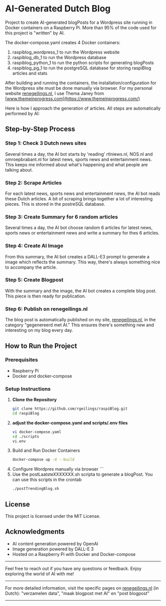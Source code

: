 # AI-Generated Dutch Blog

Project to create AI-generated blogPosts for a Wordpress site running in Docker containers on a Raspberry Pi. More than 95% of the code used for this project is "written" by AI. 

The docker-compose.yaml creates 4 Docker containers:

1. raspiblog_wordpress_1 to run the Wordpress website
2. raspiblog_db_1 to run the Wordpress database
3. raspiblog_python_1 to run the python scripts for generating blogPosts
4. raspiblog_pg_1 to run the postgreSQL database for storing raspiBlog articles and stats

After building and running the containers, the installation/configuration for the Wordpress site must be done manually via browser. For my personal website [renegeilings.nl](https://renegeilings.nl), I use Thema Janey from [www.themeinprogress.com](https://www.themeinprogress.com/)

Here is how I approach the generation of articles. All steps are automatically performed by AI:

## Step-by-Step Process

### Step 1: Check 3 Dutch news sites
Several times a day, the AI bot starts by 'reading' rtlniews.nl, NOS.nl and omroepbrabant.nl for latest news, sports news and entertainment news. This keeps me informed about what's happening and what people are talking about.

### Step 2: Scrape Articles
For each latest news, sports news and entertainment news, the AI bot reads these Dutch articles. A bit of scraping brings together a lot of interesting pieces. This is stored in the postreSQL database.

### Step 3: Create Summary for 6 random articles
Several times a day, the AI bot choose random 6 articles for latest news, sports news or entertainment news and write a summary for thes 6 articles.

### Step 4: Create AI Image
From this summary, the AI bot creates a DALL-E3 prompt to generate a image which reflects the summary. This way, there's always something nice to accompany the article.

### Step 5: Create Blogpost
With the summary and the image, the AI bot creates a complete blog post. This piece is then ready for publication.

### Step 6: Publish on renegeilings.nl
The blog post is automatically published on my site, [renegeilings.nl](https://renegeilings.nl), in the category "gegenereerd met AI." This ensures there's something new and interesting on my blog every day.

## How to Run the Project

### Prerequisites

- Raspberry Pi
- Docker and docker-compose

### Setup Instructions

1. **Clone the Repository**
   ```bash
   git clone https://github.com/rgeilings/raspiBlog.git
   cd raspiBlog
   ```
2. **adjust the docker-compose.yaml and  scripts/.env files**
   ```bash
   vi docker-compose.yaml
   cd ./scripts
   vi.env
   ```
3. Build and Run Docker Containers
   ```bash
   docker-compose up -d --build
4. Configure Wordpres manually via browser   ```
5. Use the postLaatsteXXXXXXX.sh scripta to generate a blogPost. You can use this scripts in the crontab
   ```bash
   ./postTrendingBlog.sh
    ```
## License
This project is licensed under the MIT License.

## Acknowledgments

- AI content generation powered by OpenAI
- Image generation powered by DALL-E 3
- Hosted on a Raspberry Pi with Docker and Docker-compose

---

Feel free to reach out if you have any questions or feedback. Enjoy exploring the world of AI with me!

---

For more detailed information, visit the specific pages on [renegeilings.nl](https://renegeilings.nl) (in Dutch):  "verzamelen data", "maak blogpost met AI" en "post blogpost"

---

